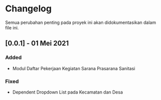 # Changelog

Semua perubahan penting pada proyek ini akan didokumentasikan dalam file ini.

## [0.0.1] - 01 Mei 2021

### Added 

- Modul Daftar Pekerjaan Kegiatan Sarana Prasarana Sanitasi

### Fixed

- Dependent Dropdown List pada Kecamatan dan Desa
